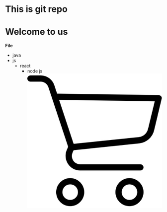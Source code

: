 # This is git repo

# Welcome to us
**File**
- java
- js
  - react
    - node js
![No image](./cart.png)

